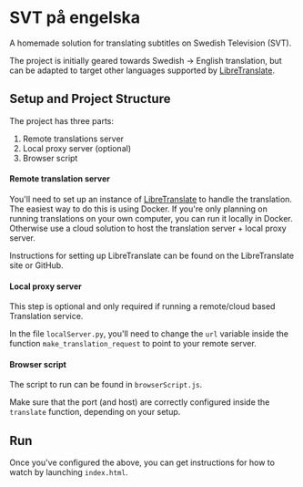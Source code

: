 # SVT på engelska

A homemade solution for translating subtitles on Swedish Television (SVT).

The project is initially geared towards Swedish -> English translation, but can be adapted to target other languages supported by [LibreTranslate](https://libretranslate.com/).

## Setup and Project Structure
The project has three parts:
1. Remote translations server
2. Local proxy server (optional)
3. Browser script

#### Remote translation server

You'll need to set up an instance of [LibreTranslate](https://libretranslate.com/) to handle the translation. The easiest way to do this is using Docker.
If you're only planning on running translations on your own computer, you can run it locally in Docker. Otherwise use a cloud solution to host the translation server + local proxy server.

Instructions for setting up LibreTranslate can be found on the LibreTranslate site or GitHub.


#### Local proxy server

This step is optional and only required if running a remote/cloud based Translation service.

In the file `localServer.py`, you'll need to change the `url` variable inside the function `make_translation_request` to point to your remote server.


#### Browser script

The script to run can be found in `browserScript.js`.

Make sure that the port (and host) are correctly configured inside the `translate` function, depending on your setup.

## Run
Once you've configured the above, you can get instructions for how to watch by launching `index.html`.